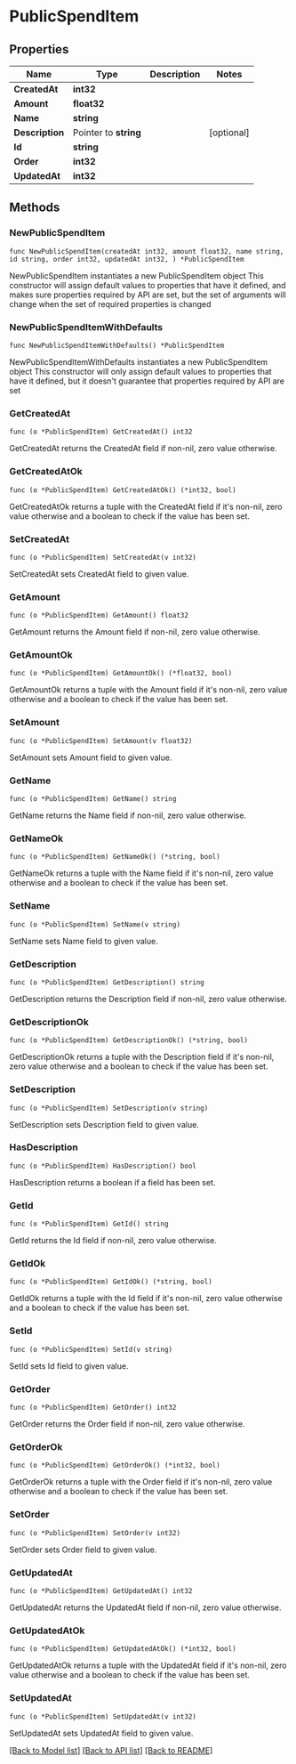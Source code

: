 # PublicSpendItem

## Properties

Name | Type | Description | Notes
------------ | ------------- | ------------- | -------------
**CreatedAt** | **int32** |  | 
**Amount** | **float32** |  | 
**Name** | **string** |  | 
**Description** | Pointer to **string** |  | [optional] 
**Id** | **string** |  | 
**Order** | **int32** |  | 
**UpdatedAt** | **int32** |  | 

## Methods

### NewPublicSpendItem

`func NewPublicSpendItem(createdAt int32, amount float32, name string, id string, order int32, updatedAt int32, ) *PublicSpendItem`

NewPublicSpendItem instantiates a new PublicSpendItem object
This constructor will assign default values to properties that have it defined,
and makes sure properties required by API are set, but the set of arguments
will change when the set of required properties is changed

### NewPublicSpendItemWithDefaults

`func NewPublicSpendItemWithDefaults() *PublicSpendItem`

NewPublicSpendItemWithDefaults instantiates a new PublicSpendItem object
This constructor will only assign default values to properties that have it defined,
but it doesn't guarantee that properties required by API are set

### GetCreatedAt

`func (o *PublicSpendItem) GetCreatedAt() int32`

GetCreatedAt returns the CreatedAt field if non-nil, zero value otherwise.

### GetCreatedAtOk

`func (o *PublicSpendItem) GetCreatedAtOk() (*int32, bool)`

GetCreatedAtOk returns a tuple with the CreatedAt field if it's non-nil, zero value otherwise
and a boolean to check if the value has been set.

### SetCreatedAt

`func (o *PublicSpendItem) SetCreatedAt(v int32)`

SetCreatedAt sets CreatedAt field to given value.


### GetAmount

`func (o *PublicSpendItem) GetAmount() float32`

GetAmount returns the Amount field if non-nil, zero value otherwise.

### GetAmountOk

`func (o *PublicSpendItem) GetAmountOk() (*float32, bool)`

GetAmountOk returns a tuple with the Amount field if it's non-nil, zero value otherwise
and a boolean to check if the value has been set.

### SetAmount

`func (o *PublicSpendItem) SetAmount(v float32)`

SetAmount sets Amount field to given value.


### GetName

`func (o *PublicSpendItem) GetName() string`

GetName returns the Name field if non-nil, zero value otherwise.

### GetNameOk

`func (o *PublicSpendItem) GetNameOk() (*string, bool)`

GetNameOk returns a tuple with the Name field if it's non-nil, zero value otherwise
and a boolean to check if the value has been set.

### SetName

`func (o *PublicSpendItem) SetName(v string)`

SetName sets Name field to given value.


### GetDescription

`func (o *PublicSpendItem) GetDescription() string`

GetDescription returns the Description field if non-nil, zero value otherwise.

### GetDescriptionOk

`func (o *PublicSpendItem) GetDescriptionOk() (*string, bool)`

GetDescriptionOk returns a tuple with the Description field if it's non-nil, zero value otherwise
and a boolean to check if the value has been set.

### SetDescription

`func (o *PublicSpendItem) SetDescription(v string)`

SetDescription sets Description field to given value.

### HasDescription

`func (o *PublicSpendItem) HasDescription() bool`

HasDescription returns a boolean if a field has been set.

### GetId

`func (o *PublicSpendItem) GetId() string`

GetId returns the Id field if non-nil, zero value otherwise.

### GetIdOk

`func (o *PublicSpendItem) GetIdOk() (*string, bool)`

GetIdOk returns a tuple with the Id field if it's non-nil, zero value otherwise
and a boolean to check if the value has been set.

### SetId

`func (o *PublicSpendItem) SetId(v string)`

SetId sets Id field to given value.


### GetOrder

`func (o *PublicSpendItem) GetOrder() int32`

GetOrder returns the Order field if non-nil, zero value otherwise.

### GetOrderOk

`func (o *PublicSpendItem) GetOrderOk() (*int32, bool)`

GetOrderOk returns a tuple with the Order field if it's non-nil, zero value otherwise
and a boolean to check if the value has been set.

### SetOrder

`func (o *PublicSpendItem) SetOrder(v int32)`

SetOrder sets Order field to given value.


### GetUpdatedAt

`func (o *PublicSpendItem) GetUpdatedAt() int32`

GetUpdatedAt returns the UpdatedAt field if non-nil, zero value otherwise.

### GetUpdatedAtOk

`func (o *PublicSpendItem) GetUpdatedAtOk() (*int32, bool)`

GetUpdatedAtOk returns a tuple with the UpdatedAt field if it's non-nil, zero value otherwise
and a boolean to check if the value has been set.

### SetUpdatedAt

`func (o *PublicSpendItem) SetUpdatedAt(v int32)`

SetUpdatedAt sets UpdatedAt field to given value.



[[Back to Model list]](../README.md#documentation-for-models) [[Back to API list]](../README.md#documentation-for-api-endpoints) [[Back to README]](../README.md)


